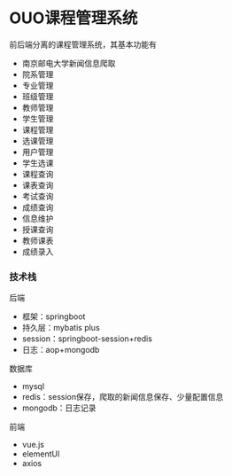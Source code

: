 # OUO课程管理系统

前后端分离的课程管理系统，其基本功能有

-   南京邮电大学新闻信息爬取
-   院系管理
-   专业管理
-   班级管理
-   教师管理
-   学生管理
-   课程管理
-   选课管理
-   用户管理
-   学生选课
-   课程查询
-   课表查询
-   考试查询
-   成绩查询
-   信息维护
-   授课查询
-   教师课表
-   成绩录入

### 技术栈

后端

-   框架：springboot
-   持久层：mybatis plus
-   session：springboot-session+redis
-   日志：aop+mongodb

数据库

-   mysql
-   redis：session保存，爬取的新闻信息保存、少量配置信息
-   mongodb：日志记录

前端

-   vue.js
-   elementUI
-   axios

